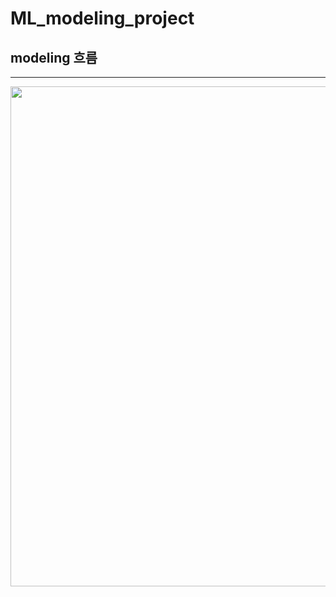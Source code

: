 # ML_modeling_project


## modeling 흐름
---

<img src="https://github.com/hyunwoopark0/ML_modeling_project/assets/144861873/d8fc0d05-7074-4046-bb2e-08f1e27828db" width="800" height="800">

